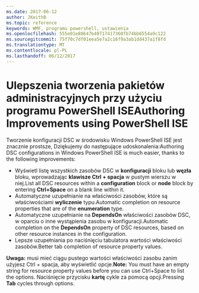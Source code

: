 ```yaml
---
ms.date: 2017-06-12
author: JKeithB
ms.topic: reference
keywords: WMF, programu powershell, ustawienia
ms.openlocfilehash: 555e01e88647b40717417360fb74bb6554a9c122
ms.sourcegitcommit: 75f70c7df01eea5e7a2c16f9a3ab1dd437a1f8fd
ms.translationtype: MT
ms.contentlocale: pl-PL
ms.lasthandoff: 06/12/2017
---
```

# <a name="authoring-improvements-using-powershell-ise"></a><span data-ttu-id="82690-102">Ulepszenia tworzenia pakietów administracyjnych przy użyciu programu PowerShell ISE</span><span class="sxs-lookup"><span data-stu-id="82690-102">Authoring Improvements using PowerShell ISE</span></span>

<span data-ttu-id="82690-103">Tworzenie konfiguracji DSC w środowisku Windows PowerShell ISE jest znacznie prostsze, Dziękujemy do następujące udoskonalenia:</span><span class="sxs-lookup"><span data-stu-id="82690-103">Authoring DSC configurations in Windows PowerShell ISE is much easier, thanks to the following improvements:</span></span>

- <span data-ttu-id="82690-104">Wyświetl listę wszystkich zasobów DSC w **konfiguracji** bloku lub **węzła** bloku, wprowadzając **klawisze Ctrl + spacja** w pustym wierszu w niej.</span><span class="sxs-lookup"><span data-stu-id="82690-104">List all DSC resources within a **configuration** block or **node** block by entering **Ctrl+Space** on a blank line within it.</span></span>
- <span data-ttu-id="82690-105">Automatyczne uzupełnianie na właściwości zasobów, które są właściwościami **wyliczenie** typu.</span><span class="sxs-lookup"><span data-stu-id="82690-105">Automatic completion on resource properties that are of the **enumeration** type.</span></span>
- <span data-ttu-id="82690-106">Automatyczne uzupełnianie na **DependsOn** właściwości zasobów DSC, w oparciu o inne wystąpienia zasobu w konfiguracji.</span><span class="sxs-lookup"><span data-stu-id="82690-106">Automatic completion on the **DependsOn** property of DSC resources, based on other resource instances in the configuration.</span></span>
- <span data-ttu-id="82690-107">Lepsze uzupełniania po naciśnięciu tabulatora wartości właściwości zasobów.</span><span class="sxs-lookup"><span data-stu-id="82690-107">Better tab completion of resource property values.</span></span>

<span data-ttu-id="82690-108">**Uwaga:** musi mieć ciągu pustego wartości właściwości zasobu zanim użyjesz Ctrl + spacja, aby wyświetlić opcje.</span><span class="sxs-lookup"><span data-stu-id="82690-108">**Note:** You must have an empty string for resource property values before you can use Ctrl+Space to list the options.</span></span> <span data-ttu-id="82690-109">Naciśnięcie przycisku **kartę** cykle za pomocą opcji.</span><span class="sxs-lookup"><span data-stu-id="82690-109">Pressing **Tab** cycles through options.</span></span>

